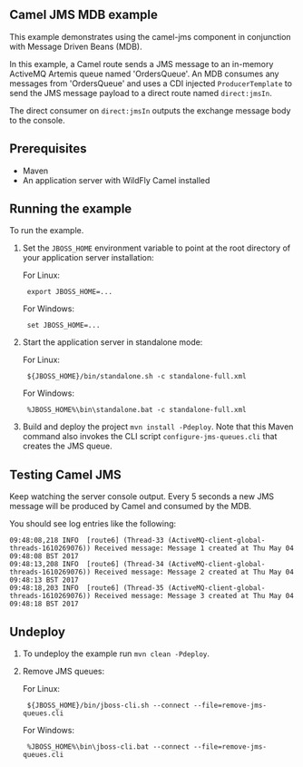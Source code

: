 Camel JMS MDB example
---------------------

This example demonstrates using the camel-jms component in conjunction with Message Driven Beans (MDB).

In this example, a Camel route sends a JMS message to an in-memory ActiveMQ Artemis queue named 'OrdersQueue'. An MDB consumes any messages from 'OrdersQueue' and uses a CDI injected `ProducerTemplate` to send the JMS message payload to a direct route named `direct:jmsIn`.

The direct consumer on `direct:jmsIn` outputs the exchange message body to the console.

Prerequisites
-------------

* Maven
* An application server with WildFly Camel installed

Running the example
-------------------

To run the example.

1. Set the `JBOSS_HOME` environment variable to point at the root directory of your application server installation:

    For Linux:

        export JBOSS_HOME=...

    For Windows:

        set JBOSS_HOME=...

2. Start the application server in standalone mode:

    For Linux:

        ${JBOSS_HOME}/bin/standalone.sh -c standalone-full.xml

    For Windows:

        %JBOSS_HOME%\bin\standalone.bat -c standalone-full.xml

3. Build and deploy the project `mvn install -Pdeploy`. Note that this Maven command also invokes the CLI script
   `configure-jms-queues.cli` that creates the JMS queue.

Testing Camel JMS
-----------------

Keep watching the server console output. Every 5 seconds a new JMS message will be produced by Camel and consumed by the MDB.

You should see log entries like the following:

    09:48:08,218 INFO  [route6] (Thread-33 (ActiveMQ-client-global-threads-1610269076)) Received message: Message 1 created at Thu May 04 09:48:08 BST 2017
    09:48:13,208 INFO  [route6] (Thread-34 (ActiveMQ-client-global-threads-1610269076)) Received message: Message 2 created at Thu May 04 09:48:13 BST 2017
    09:48:18,203 INFO  [route6] (Thread-35 (ActiveMQ-client-global-threads-1610269076)) Received message: Message 3 created at Thu May 04 09:48:18 BST 2017

Undeploy
--------

1. To undeploy the example run `mvn clean -Pdeploy`.

2. Remove JMS queues:

    For Linux:

        ${JBOSS_HOME}/bin/jboss-cli.sh --connect --file=remove-jms-queues.cli

    For Windows:

        %JBOSS_HOME%\bin\jboss-cli.bat --connect --file=remove-jms-queues.cli
